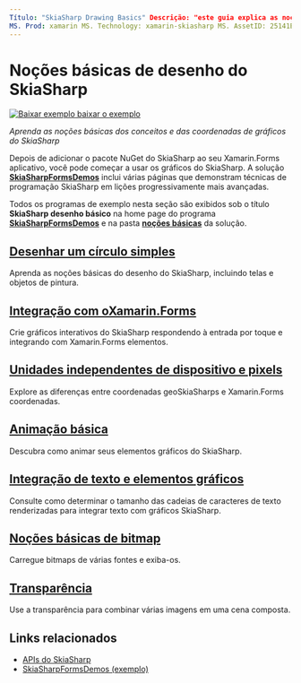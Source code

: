 ```yaml
---
Título: "SkiaSharp Drawing Basics" Descrição: "este guia explica as noções básicas dos conceitos e das coordenadas de gráficos do SkiaSharp em Xamarin.Forms aplicativos".
MS. Prod: xamarin MS. Technology: xamarin-skiasharp MS. AssetID: 25141E3E-D22E-44B1-A647-7E6FA0C9737B autor: davidbritch MS. Author: dabritch MS. Date: 03/10/2017 no-loc: [ Xamarin.Forms , Xamarin.Essentials ]
---
```


# <a name="skiasharp-drawing-basics"></a>Noções básicas de desenho do SkiaSharp

[![Baixar exemplo ](~/media/shared/download.png) baixar o exemplo](https://docs.microsoft.com/samples/xamarin/xamarin-forms-samples/skiasharpforms-demos)

_Aprenda as noções básicas dos conceitos e das coordenadas de gráficos do SkiaSharp_

Depois de adicionar o pacote NuGet do SkiaSharp ao seu Xamarin.Forms aplicativo, você pode começar a usar os gráficos do SkiaSharp. A solução [**SkiaSharpFormsDemos**](https://docs.microsoft.com/samples/xamarin/xamarin-forms-samples/skiasharpforms-demos) inclui várias páginas que demonstram técnicas de programação SkiaSharp em lições progressivamente mais avançadas.

Todos os programas de exemplo nesta seção são exibidos sob o título **SkiaSharp desenho básico** na home page do programa [**SkiaSharpFormsDemos**](https://docs.microsoft.com/samples/xamarin/xamarin-forms-samples/skiasharpforms-demos) e na pasta [**noções básicas**](https://github.com/xamarin/xamarin-forms-samples/tree/master/SkiaSharpForms/Demos/Demos/SkiaSharpFormsDemos/Basics) da solução.

## <a name="drawing-a-simple-circle"></a>[Desenhar um círculo simples](circle.md)

Aprenda as noções básicas do desenho do SkiaSharp, incluindo telas e objetos de pintura.

## <a name="integrating-with-xamarinformsintegrationmd"></a>[Integração com oXamarin.Forms](integration.md)

Crie gráficos interativos do SkiaSharp respondendo à entrada por toque e integrando com Xamarin.Forms elementos.

## <a name="pixels-and-device-independent-units"></a>[Unidades independentes de dispositivo e pixels](pixels.md)

Explore as diferenças entre coordenadas geoSkiaSharps e Xamarin.Forms coordenadas.

## <a name="basic-animation"></a>[Animação básica](animation.md)

Descubra como animar seus elementos gráficos do SkiaSharp.

## <a name="integrating-text-and-graphics"></a>[Integração de texto e elementos gráficos](text.md)

Consulte como determinar o tamanho das cadeias de caracteres de texto renderizadas para integrar texto com gráficos SkiaSharp.

## <a name="bitmap-basics"></a>[Noções básicas de bitmap](bitmaps.md)

Carregue bitmaps de várias fontes e exiba-os.

## <a name="transparency"></a>[Transparência](transparency.md)

Use a transparência para combinar várias imagens em uma cena composta.

## <a name="related-links"></a>Links relacionados

- [APIs do SkiaSharp](https://docs.microsoft.com/dotnet/api/skiasharp)
- [SkiaSharpFormsDemos (exemplo)](https://docs.microsoft.com/samples/xamarin/xamarin-forms-samples/skiasharpforms-demos)
